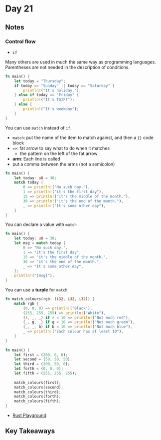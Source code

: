 # Day 21

## Notes

### Control flow

- `if`

Many others are used in much the same way as programming languages. Parentheses are not needed in the description of conditions.

```rust
fn main() {
    let today = "Thursday";
    if today == "Sunday" || today == "Saturday" {
        println!("It's holiday.");
    } else if today == "Friday" {
        println!("It's TGIF!");
    } else {
        println!("It's weekday");
    }
}
```

You can use `match` instead of `if`.

- `match`: put the name of the item to match against, and then a `{}` code block
- `=>`: fat arrow to say what to do when it matches
  - the pattern on the left of the fat arrow
- **arm**: Each line is called
- put a comma between the arms (not a semicolon)

```rust
fn main() {
    let today: u8 = 30;
    match today {
        0 => println!("No such day."),
        1 => println!("it's the first day"),
        15 => println!("it's the middle of the month."),
        30 => println!("it's the end of the month."),
        _ => println!("It's some other day"),
    }
}
```

You can declare a value with `match`

```rust
fn main() {
    let today: u8 = 30;
    let msg = match today {
        0 => "No such day.",
        1 => "it's the first day",
        15 => "it's the middle of the month.",
        30 => "it's the end of the month.",
        _ => "It's some other day",
    };
    println!("{msg}");
}
```

You can use a **turple** for `match`

```rust
fn match_colours(rgb: (i32, i32, i32)) {
    match rgb {
        (0, 0, 0) => println!("Black"),
        (255, 255, 255) => println!("White"),
        (r, _, _) if r < 10 => println!("Not much red"),
        (_, g, _) if g < 10 => println!("Not much green"),
        (_, _, b) if b < 10 => println!("Not much blue"),
        _ => println!("Each colour has at least 10"),
    }
}
 
fn main() {
    let first = (200, 0, 0);
    let second = (50, 50, 50);
    let third = (200, 50, 0);
    let forth = (0, 0, 0);
    let fifth = (255, 255, 255);
 
    match_colours(first);
    match_colours(second);
    match_colours(third);
    match_colours(forth);
    match_colours(fifth);
}
```

- [Rust Playground](https://play.rust-lang.org/?version=stable&mode=debug&edition=2021&gist=8d15b47faa592d1aafddca8be33cb607)

## Key Takeaways
